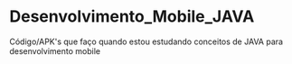 # Desenvolvimento_Mobile_JAVA
 Código/APK's que faço quando estou estudando conceitos de JAVA para desenvolvimento mobile
